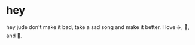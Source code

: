 # hey
hey jude
don't make it bad,
take a sad song 
and make it better.
I love :coffee:, :pizza:, and :dancer:.
